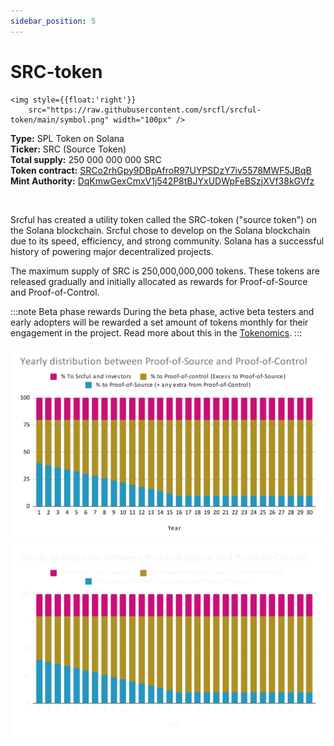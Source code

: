 ```yaml
---
sidebar_position: 5
---
```


# SRC-token
<div class="alert alert--primary" role="alert">
   
    <img style={{float:'right'}} 
        src="https://raw.githubusercontent.com/srcfl/srcful-token/main/symbol.png" width="100px" />
       
<b>Type:</b> SPL Token on Solana<br />
<b>Ticker:</b> SRC (Source Token)<br />
<b>Total supply:</b> 250 000 000 000 SRC<br />
<b>Token contract:</b> <a href="https://explorer.solana.com/address/SRCo2rhGpy9DBpAfroR97UYPSDzY7iv5578MWF5JBqB/">SRCo2rhGpy9DBpAfroR97UYPSDzY7iv5578MWF5JBqB</a><br />
<b>Mint Authority:</b> <a href="https://explorer.solana.com/address/DqKmwGexCmxV1j542P8tBJYxUDWpFeBSzjXVf38kGVfz">DqKmwGexCmxV1j542P8tBJYxUDWpFeBSzjXVf38kGVfz</a>
</div><br />

Srcful has created a utility token called the SRC-token ("source token") on the Solana blockchain. Srcful chose to develop on the Solana blockchain due to its speed, efficiency, and strong community. Solana has a successful history of powering major decentralized projects.

The maximum supply of SRC is 250,000,000,000 tokens. These tokens are released gradually and initially allocated as rewards for Proof-of-Source and Proof-of-Control.

:::note Beta phase rewards
During the beta phase, active beta testers and early adopters will be rewarded a set amount of tokens monthly for their engagement in the project. Read more about this in the <a href="../Tokenomics/Distribution/">Tokenomics</a>.
:::

<!-- The amount of SRC-tokens distributed to Energy Gateways depends on the value of their work to the overall network. To earn SRC-tokens, users must demonstrate that their distributed energy resources (DERs) are connected and produce green energy. This is called Proof-of-Source. DER owners can also earn SRC-tokens by allowing a flexibility service provider to use their DERs as a flexible resource, a process called Proof-of-Control. Both of these actions can be completed through the Srcful Energy Gateway. By providing Proof-of-Source and participating in Proof-of-Control, users can earn SRC-tokens as a reward.

The compensation models for Proof-of-Source and Proof-of-Control may be changed in the future by the community to ensure the right incentives are in place to create the best value. 80% of all newly minted tokens will always be distributed back to the community that is participating in and supporting the development of the Srcful Network. 20% goes to founders and investors. -->

![Distribution of SrcToken](../tokenomics/img/pos-poc-distribution.svg#gh-light-mode-only)![Distribution of SrcToken](../tokenomics/img/pos-poc-distribution-dark.svg#gh-dark-mode-only)